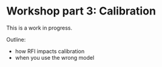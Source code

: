 # Workshop part 3: Calibration

This is a work in progress.

Outline:
- how RFI impacts calibration
- when you use the wrong model